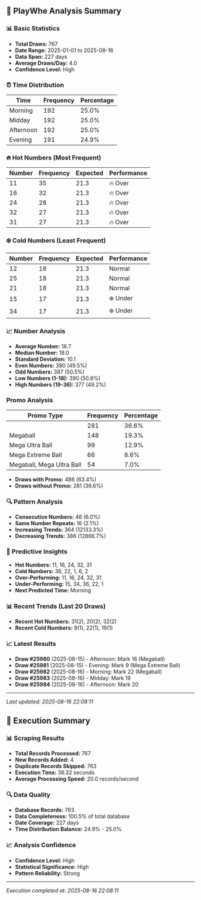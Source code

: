 
## 🎯 PlayWhe Analysis Summary

### 📊 Basic Statistics
- **Total Draws:** 767
- **Date Range:** 2025-01-01 to 2025-08-16
- **Data Span:** 227 days
- **Average Draws/Day:** 4.0
- **Confidence Level:** High

### ⏰ Time Distribution
| Time | Frequency | Percentage |
|------|-----------|------------|
| Morning | 192 | 25.0% |
| Midday | 192 | 25.0% |
| Afternoon | 192 | 25.0% |
| Evening | 191 | 24.9% |

### 🔥 Hot Numbers (Most Frequent)
| Number | Frequency | Expected | Performance |
|--------|-----------|----------|-------------|
| 11 | 35 | 21.3 | 🔥 Over |
| 16 | 32 | 21.3 | 🔥 Over |
| 24 | 28 | 21.3 | 🔥 Over |
| 32 | 27 | 21.3 | 🔥 Over |
| 31 | 27 | 21.3 | 🔥 Over |

### ❄️ Cold Numbers (Least Frequent)
| Number | Frequency | Expected | Performance |
|--------|-----------|----------|-------------|
| 12 | 18 | 21.3 | Normal |
| 25 | 18 | 21.3 | Normal |
| 21 | 18 | 21.3 | Normal |
| 15 | 17 | 21.3 | ❄️ Under |
| 34 | 17 | 21.3 | ❄️ Under |

### 📈 Number Analysis
- **Average Number:** 18.7
- **Median Number:** 18.0
- **Standard Deviation:** 10.1
- **Even Numbers:** 380 (49.5%)
- **Odd Numbers:** 387 (50.5%)
- **Low Numbers (1-18):** 390 (50.8%)
- **High Numbers (19-36):** 377 (49.2%)

###  Promo Analysis
| Promo Type | Frequency | Percentage |
|------------|-----------|------------|
|  | 281 | 36.6% |
| Megaball | 148 | 19.3% |
| Mega Ultra Ball | 99 | 12.9% |
| Mega Extreme Ball | 66 | 8.6% |
| Megaball, Mega Ultra Ball | 54 | 7.0% |
- **Draws with Promo:** 486 (63.4%)
- **Draws without Promo:** 281 (36.6%)

### 🔍 Pattern Analysis
- **Consecutive Numbers:** 46 (6.0%)
- **Same Number Repeats:** 16 (2.1%)
- **Increasing Trends:** 364 (12133.3%)
- **Decreasing Trends:** 386 (12866.7%)

### 🔮 Predictive Insights
- **Hot Numbers:** 11, 16, 24, 32, 31
- **Cold Numbers:** 36, 22, 1, 6, 2
- **Over-Performing:** 11, 16, 24, 32, 31
- **Under-Performing:** 15, 34, 36, 22, 1
- **Next Predicted Time:** Morning

### 📊 Recent Trends (Last 20 Draws)
- **Recent Hot Numbers:** 31(2), 20(2), 32(2)
- **Recent Cold Numbers:** 9(1), 22(1), 19(1)

### 📈 Latest Results
- **Draw #25980** (2025-08-15) - Afternoon: Mark 16 (Megaball)
- **Draw #25981** (2025-08-15) - Evening: Mark 9 (Mega Extreme Ball)
- **Draw #25982** (2025-08-16) - Morning: Mark 22 (Megaball)
- **Draw #25983** (2025-08-16) - Midday: Mark 19 
- **Draw #25984** (2025-08-16) - Afternoon: Mark 20 

---
*Last updated: 2025-08-16 22:08:11*

## 🚀 Execution Summary

### 📊 Scraping Results
- **Total Records Processed:** 767
- **New Records Added:** 4
- **Duplicate Records Skipped:** 763
- **Execution Time:** 38.32 seconds
- **Average Processing Speed:** 20.0 records/second

### 🔍 Data Quality
- **Database Records:** 763
- **Data Completeness:** 100.5% of total database
- **Date Coverage:** 227 days
- **Time Distribution Balance:** 24.9% - 25.0%

### 📈 Analysis Confidence
- **Confidence Level:** High
- **Statistical Significance:** High
- **Pattern Reliability:** Strong

---
*Execution completed at: 2025-08-16 22:08:11*
